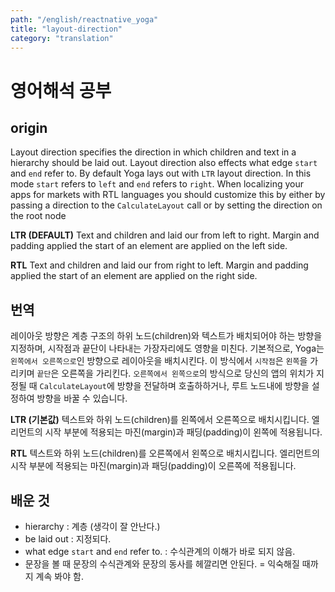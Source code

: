 ```yaml
---
path: "/english/reactnative_yoga"
title: "layout-direction"
category: "translation"
---
```


# 영어해석 공부

## origin

Layout direction specifies the direction in which children and text
in a hierarchy should be laid out. Layout direction also effects what
edge `start` and `end` refer to. By default Yoga lays out with `LTR`
layout direction. In this mode `start` refers to `left` and `end`
refers to `right`. When localizing your apps for markets with RTL languages
you should customize this by either by passing a direction
to the `CalculateLayout` call or by setting the direction on the root node

**LTR (DEFAULT)** Text and children and laid our from left to right. Margin and padding applied the start of an element are applied on the left side.

**RTL** Text and children and laid our from right to left. Margin and padding applied the start of an element are applied on the right side.


## 번역

레이아웃 방향은 계층 구조의 하위 노드(children)와 텍스트가 배치되어야 하는 방향을 지정하며, 시작점과 끝단이 나타내는 가장자리에도 영향을 미친다. 기본적으로, Yoga는 `왼쪽에서 오른쪽으로`인 방향으로 레이아웃을 배치시킨다.
이 방식에서 `시작점`은 `왼쪽`을 가리키며 `끝단`은 오른쪽을 가리킨다. `오른쪽에서 왼쪽으로`의 방식으로 당신의 앱의 위치가 지정될 때 `CalculateLayout`에 방향을 전달하며 호출하하거나, 루트 노드내에 방향을 설정하여 방향을 바꿀 수 있습니다.

**LTR (기본값)** 텍스트와 하위 노드(children)를 왼쪽에서 오른쪽으로 배치시킵니다. 엘리먼트의 시작 부분에 적용되는 마진(margin)과 패딩(padding)이 왼쪽에 적용됩니다.

**RTL** 텍스트와 하위 노드(children)를 오른쪽에서 왼쪽으로 배치시킵니다. 엘리먼트의 시작 부분에 적용되는 마진(margin)과 패딩(padding)이 오른쪽에 적용됩니다.


## 배운 것
- hierarchy : 계층 (생각이 잘 안난다.)
- be laid out : 지정되다.
- what edge `start` and `end` refer to. : 수식관계의 이해가 바로 되지 않음.
- 문장을 볼 때 문장의 수식관계와 문장의 동사를 헤깔리면 안된다. = 익숙해질 때까지 계속 봐야 함.
